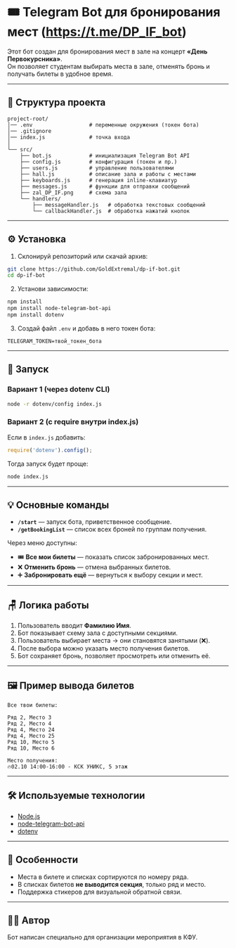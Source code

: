 # 🎟 Telegram Bot для бронирования мест (https://t.me/DP_IF_bot)

Этот бот создан для бронирования мест в зале на концерт **«День Первокурсника»**.  
Он позволяет студентам выбирать места в зале, отменять бронь и получать билеты в удобное время.

---

## 📂 Структура проекта

```
project-root/
│── .env                  # переменные окружения (токен бота)
│── .gitignore
│── index.js              # точка входа
│
└── src/
    ├── bot.js            # инициализация Telegram Bot API
    ├── config.js         # конфигурация (токен и пр.)
    ├── users.js          # управление пользователями
    ├── hall.js           # описание зала и работы с местами
    ├── keyboards.js      # генерация inline-клавиатур
    ├── messages.js       # функции для отправки сообщений
    ├── zal_DP_IF.png     # схема зала
    └── handlers/
        ├── messageHandler.js   # обработка текстовых сообщений
        └── callbackHandler.js  # обработка нажатий кнопок
```

---

## ⚙️ Установка

1. Склонируй репозиторий или скачай архив:

```bash
git clone https://github.com/GoldExtremal/dp-if-bot.git
cd dp-if-bot
```

2. Установи зависимости:

```bash
npm install
npm install node-telegram-bot-api
npm install dotenv
```

3. Создай файл `.env` и добавь в него токен бота:

```env
TELEGRAM_TOKEN=твой_токен_бота
```

---

## 🚀 Запуск

### Вариант 1 (через dotenv CLI)
```bash
node -r dotenv/config index.js
```

### Вариант 2 (с require внутри index.js)
Если в `index.js` добавить:
```js
require('dotenv').config();
```

Тогда запуск будет проще:
```bash
node index.js
```

---

## 💡 Основные команды

- **`/start`** — запуск бота, приветственное сообщение.  
- **`/getBookingList`** — список всех броней по группам получения.

Через меню доступны:
- 🎟 **Все мои билеты** — показать список забронированных мест.  
- ❌ **Отменить бронь** — отмена выбранных билетов.  
- ➕ **Забронировать ещё** — вернуться к выбору секции и мест.  

---

## 🪑 Логика работы

1. Пользователь вводит **Фамилию Имя**.  
2. Бот показывает схему зала с доступными секциями.  
3. Пользователь выбирает места → они становятся занятыми (❌).  
4. После выбора можно указать место получения билетов.  
5. Бот сохраняет бронь, позволяет просмотреть или отменить её.  

---

## 🖼 Пример вывода билетов

```
Все твои билеты:

Ряд 2, Место 3
Ряд 2, Место 4
Ряд 4, Место 24
Ряд 4, Место 25
Ряд 10, Место 5
Ряд 10, Место 6

Место получения:
🔥02.10 14:00-16:00 - КСК УНИКС, 5 этаж
```

---

## 🛠 Используемые технологии

- [Node.js](https://nodejs.org/)  
- [node-telegram-bot-api](https://github.com/yagop/node-telegram-bot-api)  
- [dotenv](https://www.npmjs.com/package/dotenv)  

---

## 📌 Особенности

- Места в билете и списках сортируются по номеру ряда.  
- В списках билетов **не выводится секция**, только ряд и место.  
- Поддержка стикеров для визуальной обратной связи.  

---

## 👨‍💻 Автор
Бот написан специально для организации мероприятия в КФУ.  
